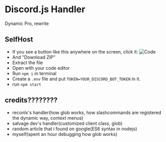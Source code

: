 # Discord.js Handler
Dynamic Pro, rewrite

## SelfHost
- If you see a button like this anywhere on the screen, click it:
![Code](https://i.imgur.com/x1dUOfK.png)
- And "Download ZIP"
- Extract the file
- Open with your code editor
- Run `npm i` in terminal
- Create a `.env` file and put `TOKEN=YOUR_DISCORD_BOT_TOKEN` in it.
- run `npm start`

## credits????????
- reconlx's handler(how glob works, how slashcommands are registered the dynamic way, context menus)
- salvage dev's handler(customized client class, glob)
- random article that i found on google(ES6 syntax in nodejs)
- myself(spent an hour debugging how glob works)
